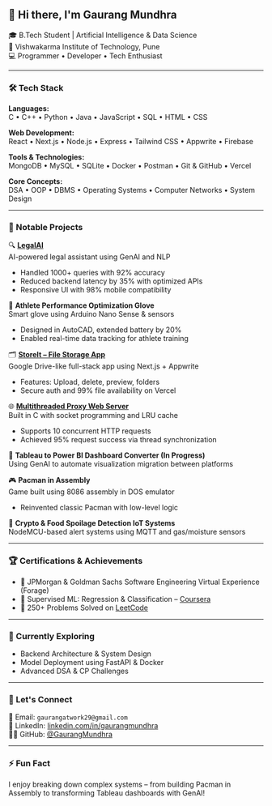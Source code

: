 ## 👋 Hi there, I'm Gaurang Mundhra

🎓 B.Tech Student | Artificial Intelligence & Data Science  
📍 Vishwakarma Institute of Technology, Pune  
💻 Programmer • Developer • Tech Enthusiast  

---

### 🛠️ Tech Stack

**Languages:**  
C • C++ • Python • Java • JavaScript • SQL • HTML • CSS  

**Web Development:**  
React • Next.js • Node.js • Express • Tailwind CSS • Appwrite • Firebase  

**Tools & Technologies:**  
MongoDB • MySQL • SQLite • Docker • Postman • Git & GitHub • Vercel  

**Core Concepts:**  
DSA • OOP • DBMS • Operating Systems • Computer Networks • System Design  

---

### 🚀 Notable Projects

🔍 **[LegalAI](https://github.com/GaurangMundhra/LegalAI)**  
AI-powered legal assistant using GenAI and NLP  
- Handled 1000+ queries with 92% accuracy  
- Reduced backend latency by 35% with optimized APIs  
- Responsive UI with 98% mobile compatibility

🧤 **Athlete Performance Optimization Glove**  
Smart glove using Arduino Nano Sense & sensors  
- Designed in AutoCAD, extended battery by 20%  
- Enabled real-time data tracking for athlete training

🗂️ **[StoreIt – File Storage App](https://store-it-nine-flame.vercel.app/sign-in)**  
Google Drive-like full-stack app using Next.js + Appwrite  
- Features: Upload, delete, preview, folders  
- Secure auth and 99% file availability on Vercel

🌐 **[Multithreaded Proxy Web Server](https://github.com/GaurangMundhra/ProxyWebServer)**  
Built in C with socket programming and LRU cache  
- Supports 10 concurrent HTTP requests  
- Achieved 95% request success via thread synchronization

🧠 **Tableau to Power BI Dashboard Converter (In Progress)**  
Using GenAI to automate visualization migration between platforms

🎮 **Pacman in Assembly**  
Game built using 8086 assembly in DOS emulator  
- Reinvented classic Pacman with low-level logic

📡 **Crypto & Food Spoilage Detection IoT Systems**  
NodeMCU-based alert systems using MQTT and gas/moisture sensors

---

### 🏆 Certifications & Achievements

- 🏢 JPMorgan & Goldman Sachs Software Engineering Virtual Experience (Forage)  
- 🧠 Supervised ML: Regression & Classification – [Coursera](https://www.coursera.org/account/accomplishments/verify/48XXSAYDA0VK)  
- 🔢 250+ Problems Solved on [LeetCode](https://leetcode.com/u/gaurangmundhra/)

---

### 🌱 Currently Exploring

- Backend Architecture & System Design  
- Model Deployment using FastAPI & Docker  
- Advanced DSA & CP Challenges  

---

### 💬 Let's Connect

📧 Email: `gaurangatwork29@gmail.com`  
🔗 LinkedIn: [linkedin.com/in/gaurangmundhra](https://www.linkedin.com/in/gaurang-mundhra-585a82286/)  
👨‍💻 GitHub: [@GaurangMundhra](https://github.com/GaurangMundhra)

---

### ⚡ Fun Fact  
I enjoy breaking down complex systems – from building Pacman in Assembly to transforming Tableau dashboards with GenAI!

